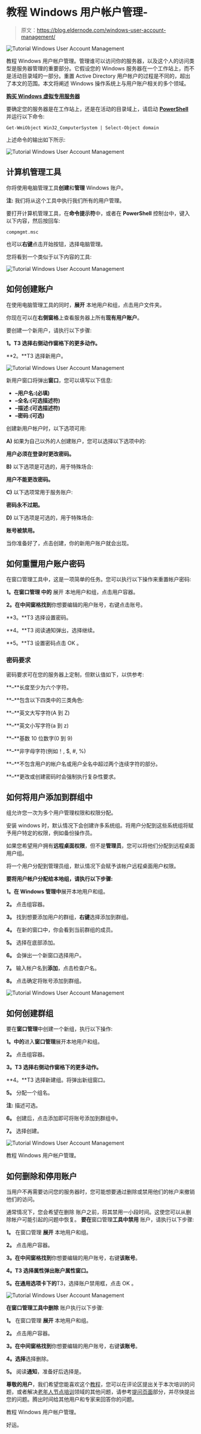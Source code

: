 # 教程 Windows 用户帐户管理-

> 原文：<https://blog.eldernode.com/windows-user-account-management/>

![Tutorial Windows User Account Management](img/399d60264cd8da5f79126a13dfdf30d2.png)

教程 Windows 用户帐户管理。管理谁可以访问你的服务器，以及这个人的访问类型是服务器管理的重要部分。它假设您的 Windows 服务器在一个工作站上，而不是活动目录域的一部分。重置 Active Directory 用户帐户的过程是不同的，超出了本文的范围。本文将阐述 Windows 操作系统上与用户账户相关的多个领域。

**[购买 Windows 虚拟专用服务器](https://eldernode.com/windows-vps/)**

要确定您的服务器是在工作站上，还是在活动的目录域上，请启动 [**PowerShell**](https://docs.microsoft.com/en-us/powershell/) 并运行以下命令:

```
Get-WmiObject Win32_ComputerSystem | Select-Object domain
```

上述命令的输出如下所示:

![Tutorial Windows User Account Management](img/c947088783e58883dcc530a541834d84.png)

## 计算机管理工具

你将使用电脑管理工具**创建**和**管理** Windows 账户。

**注:** 我们将从这个工具中执行我们所有的用户管理。

要打开计算机管理工具，在**命令提示符**中，或者在 **PowerShell** 控制台中，键入以下内容，然后按回车:

```
compmgmt.msc
```

也可以**右键**点击开始按钮，选择电脑管理。

您将看到一个类似于以下内容的工具:

![Tutorial Windows User Account Management](img/87b7f76828f95eaa46edddf4e80d9252.png)

## 如何创建账户

在使用电脑管理工具的同时，**展开** 本地用户和组，点击用户文件夹。

你现在可以在**右侧窗格**上查看服务器上所有**现有用户账户**。

要创建一个新用户，请执行以下步骤:

**1。T3 选择右侧动作窗格下的更多动作。**

**2。**T3 选择新用户。

![Tutorial Windows User Account Management](img/cb258aa9729f1901d94d6aad4e7f51d7.png)

新用户窗口将弹出**窗口**，您可以填写以下信息:

*   **–用户名:(必填)**
*   **–全名:(可选描述符)**
*   **–描述:(可选描述符)**
*   **–密码:(可选)**

创建新用户帐户时，以下选项可用:

**A)** 如果为自己以外的人创建账户，您可以选择以下选项中的:

**用户必须在登录时更改密码。**

**B)** 以下选项是可选的，用于特殊场合:

**用户不能更改密码。**

**C)** 以下选项常用于服务账户:

**密码永不过期。**

**D)** 以下选项是可选的，用于特殊场合:

**账号被禁用。**

当你准备好了，点击创建，你的新用户账户就会出现。

## 如何重置用户账户密码

在窗口管理工具中，这是一项简单的任务。您可以执行以下操作来重置帐户密码:

**1。在窗口管理 **中的**** 展开 本地用户和组，点击用户容器。

**2。在中间窗格找到**你想要编辑的用户账号，右键点击账号。

**3。**T3 选择设置密码。

**4。**T3 阅读通知弹出，选择继续。

**5。**T3 设置密码点击 OK 。

### 密码要求

密码要求可在您的服务器上定制，但默认值如下，以供参考:

**–**长度至少为六个字符。

**–**包含以下四类中的三类角色:

**–**英文大写字符(A 到 Z)

**–**英文小写字符(a 到 z)

**–**基数 10 位数字(0 到 9)

**–**非字母字符(例如！, $, #, %)

**–**不包含用户的帐户名或用户全名中超过两个连续字符的部分。

**–**更改或创建密码时会强制执行复杂性要求。

## 如何将用户添加到群组中

组允许您一次为多个用户管理权限和权限分配。

安装 windows 时，默认情况下会创建许多系统组。将用户分配到这些系统组将赋予用户特定的权限，例如备份操作员。

如果您希望用户拥有**远程桌面权限**，但不是**管理员**，您可以将他们分配到远程桌面用户组。

将一个用户分配到管理员组，默认情况下会赋予该帐户远程桌面用户权限。

**要将用户帐户分配给本地组，请执行以下步骤:**

**1。在 Windows 管理中**展开本地用户和组。

**2。** 点击组容器。

**3。** 找到想要添加用户的群组，**右键**选择添加到群组。

**4。** 在新的窗口中，你会看到当前群组的成员。

**5。** 选择在底部添加。

**6。** 会弹出一个新窗口选择用户。

**7。** 输入帐户名到**添加**，点击检查户名。

**8。** 点击确定将账号添加到群组。

![Tutorial Windows User Account Management](img/22043c74810cdde184fa2df9f09a020b.png)

## 如何创建群组

要在**窗口管理**中创建一个新组，执行以下操作:

**1。中的**进入**窗口管理**展开本地用户和组。

**2。** 点击组容器。

**3。T3 选择右侧动作窗格下的更多动作。**

**4。**T3 选择新建组。将弹出新组窗口。

**5。** 分配一个组名。

**注:** 描述可选。

**6。** 创建后，点击添加即可将账号添加到群组中。

**7。** 选择创建。

![Tutorial Windows User Account Management](img/a1a91d585cce1664157e4e058fce89e8.png)

教程 Windows 用户帐户管理。

## 如何删除和停用账户

当用户不再需要访问您的服务器时，您可能想要通过删除或禁用他们的帐户来撤销他们的访问。

通常情况下，您会希望在删除 账户之前，将其禁用一小段时间。这使您可以从删除帐户可能引起的问题中恢复。 **要在**窗口管理**工具中禁用** 账户，请执行以下步骤:

**1。** 在窗口管理 **展开** 本地用户和组。

**2。** 点击用户容器。

**3。在中间窗格找到**你想要编辑的用户账号，右键**该账号**。

**4。T3 选择属性弹出账户属性窗口。**

**5。在通用选项卡下的**T3，选择账户禁用框，点击 OK 。

![Tutorial Windows User Account Management](img/67c8765b540ac8d55597f2b0b38f2470.png)

**在窗口管理工具中删除** 账户执行以下步骤:

**1。** 在窗口管理 **展开** 本地用户和组。

**2。** 点击用户容器。

**3。在中间窗格找到**你想要编辑的用户账号，右键**该账号**。

**4。选择**选择删除。

**5。** 阅读**通知**，准备好后选择是。

**尊敬的用户**，我们希望您能喜欢这个[教程](https://eldernode.com/category/tutorial/)，您可以在评论区提出关于本次培训的问题，或者解决[老年人节点培训](https://eldernode.com/blog/)领域的其他问题，请参考[提问页面](https://eldernode.com/ask)部分，并尽快提出您的问题。腾出时间给其他用户和专家来回答你的问题。

教程 Windows 用户帐户管理。

好运。